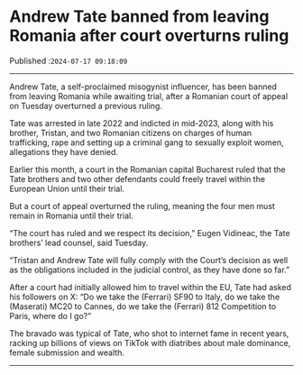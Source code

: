 # Andrew Tate banned from leaving Romania after court overturns ruling

Published :`2024-07-17 09:18:09`

---

Andrew Tate, a self-proclaimed misogynist influencer, has been banned from leaving Romania while awaiting trial, after a Romanian court of appeal on Tuesday overturned a previous ruling.

Tate was arrested in late 2022 and indicted in mid-2023, along with his brother, Tristan, and two Romanian citizens on charges of human trafficking, rape and setting up a criminal gang to sexually exploit women, allegations they have denied.

Earlier this month, a court in the Romanian capital Bucharest ruled that the Tate brothers and two other defendants could freely travel within the European Union until their trial.

But a court of appeal overturned the ruling, meaning the four men must remain in Romania until their trial.

“The court has ruled and we respect its decision,” Eugen Vidineac, the Tate brothers’ lead counsel, said Tuesday.

“Tristan and Andrew Tate will fully comply with the Court’s decision as well as the obligations included in the judicial control, as they have done so far.”

After a court had initially allowed him to travel within the EU, Tate had asked his followers on X: “Do we take the (Ferrari) SF90 to Italy, do we take the (Maserati) MC20 to Cannes, do we take the (Ferrari) 812 Competition to Paris, where do I go?”

The bravado was typical of Tate, who shot to internet fame in recent years, racking up billions of views on TikTok with diatribes about male dominance, female submission and wealth.

---

